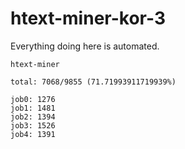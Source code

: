 # htext-miner-kor-3

Everything doing here is automated.

```
htext-miner

total: 7068/9855 (71.71993911719939%)

job0: 1276
job1: 1481
job2: 1394
job3: 1526
job4: 1391
```